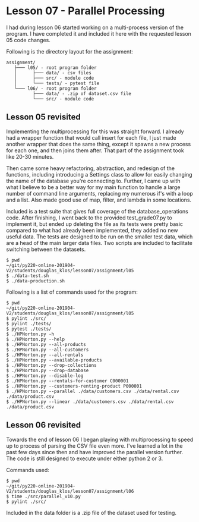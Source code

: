 # Lesson 07 - Parallel Processing

I had during lesson 06 started working on a multi-process version of the
program. I have completed it and included it here with the requested lesson 05
code changes.

Following is the directory layout for the assignment:

```
assignment/
   ├─── l05/ - root program folder
   │      ├─── data/ - csv files
   │      ├─── src/ - module code
   │      └─── tests/ - pytest file
   └─── l06/ - root program folder
          ├─── data/ - .zip of dataset.csv file
          └─── src/ - module code
```

## Lesson 05 revisited

Implementing the multiprocessing for this was straight forward.  I already
had a wrapper function that would call insert for each file, I just made another
wrapper that does the same thing, except it spawns a new process for each one,
and then joins them after.  That part of the assignment took like 20-30 minutes.

Then came some heavy refactoring, abstraction, and redesign of the functions,
including introducing a Settings class to allow for easily changing the name of
the database you're connecting to.  Further, I came up with what I believe to be
a better way for my main function to handle a large number of command line
arguments, replacing my numerous if's with a loop and a list.  Also made good
use of map, filter, and lambda in some locations.

Included is a test suite that gives full coverage of the database_operations
code.  After finishing, I went back to the provided test_grade07.py to
implement it, but ended up deleting the file as its tests were pretty basic
compared to what had already been implemented, they added no new useful data.
The tests are designed to be run on the smaller test data, which are a head
of the main larger data files.  Two scripts are included to facilitate
switching between the datasets.
```
$ pwd
~/git/py220-online-201904-V2/students/douglas_klos/lesson07/assignment/l05
$ ./data-test.sh
$ ./data-production.sh
```

Following is a list of commands used for the program:
```
$ pwd
~/git/py220-online-201904-V2/students/douglas_klos/lesson07/assignment/l05
$ pylint ./src/
$ pylint ./tests/
$ pytest ./tests/
$ ./HPNorton.py -h
$ ./HPNorton.py --help
$ ./HPNorton.py --all-products
$ ./HPNorton.py --all-customers
$ ./HPNorton.py --all-rentals
$ ./HPNorton.py --available-products
$ ./HPNorton.py --drop-collections
$ ./HPNorton.py --drop-database
$ ./HPNorton.py --disable-log
$ ./HPNorton.py --rentals-for-customer C000001
$ ./HPNorton.py --customers-renting-product P000001
$ ./HPNorton.py --parallel ./data/customers.csv ./data/rental.csv ./data/product.csv
$ ./HPNorton.py --linear ./data/customers.csv ./data/rental.csv ./data/product.csv
```



## Lesson 06 revisited

Towards the end of lesson 06 I began playing with multiprocessing to speed up
to process of parsing the CSV file even more.  I've learned a lot in the past
few days since then and have improved the parallel version further.  The
code is still designed to execute under either python 2 or 3.

Commands used:
```
$ pwd
~/git/py220-online-201904-V2/students/douglas_klos/lesson07/assignment/l06
$ time ./src/parallel_v10.py
$ pylint ./src/
```
Included in the data folder is a .zip file of the dataset used for testing.
